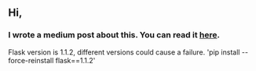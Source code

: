 ## Hi,
### I wrote a medium post about this. You can read it [here](https://bilallozdemir.medium.com/creating-interactive-dashboards-with-python-dash-fa1f05a4e3d3).

Flask version is 1.1.2, different versions could cause a failure.
'pip install --force-reinstall flask==1.1.2'
